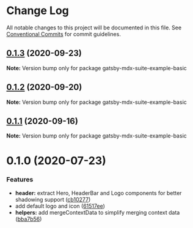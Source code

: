 # Change Log

All notable changes to this project will be documented in this file.
See [Conventional Commits](https://conventionalcommits.org) for commit guidelines.

## [0.1.3](https://github.com/axe312ger/gatsby-mdx-suite/compare/gatsby-mdx-suite-example-basic@0.1.2...gatsby-mdx-suite-example-basic@0.1.3) (2020-09-23)

**Note:** Version bump only for package gatsby-mdx-suite-example-basic





## [0.1.2](https://github.com/axe312ger/gatsby-mdx-suite/compare/gatsby-mdx-suite-example-basic@0.1.1...gatsby-mdx-suite-example-basic@0.1.2) (2020-09-20)

**Note:** Version bump only for package gatsby-mdx-suite-example-basic





## [0.1.1](https://github.com/axe312ger/gatsby-mdx-suite/compare/gatsby-mdx-suite-example-basic@0.1.0...gatsby-mdx-suite-example-basic@0.1.1) (2020-09-16)

**Note:** Version bump only for package gatsby-mdx-suite-example-basic





# 0.1.0 (2020-07-23)


### Features

* **header:** extract Hero, HeaderBar and Logo components for better shadowing support ([cb10277](https://github.com/axe312ger/gatsby-mdx-suite/commit/cb10277c4fa9fe5182f689e9b0f17a14616d6c09))
* add default logo and icon ([61517ee](https://github.com/axe312ger/gatsby-mdx-suite/commit/61517ee373c7a9b391fde28cd76e1e983b7e1eda))
* **helpers:** add mergeContextData to simplify merging context data ([bba7b56](https://github.com/axe312ger/gatsby-mdx-suite/commit/bba7b561799d6775eecc2318ef912313532819dc))
